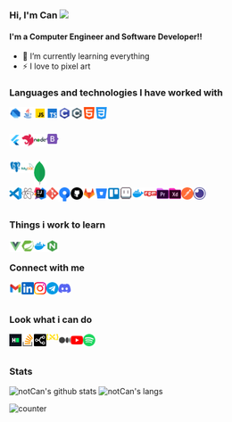 ### Hi, I'm Can <img src="https://media.giphy.com/media/hvRJCLFzcasrR4ia7z/giphy.gif" width="25px">

#### I'm a Computer Engineer and Software Developer!!

- 🌱 I’m currently learning everything
- ⚡ I love to pixel art

### Languages and technologies I have worked with

[<img align="left" alt="candeve | dart" width="22px" src="https://raw.githubusercontent.com/notCan/notCan/1a26f64d4c3fa7a9ac0d2bd6a42714b61cf1ced4/assets/software/dart.svg" />][dart]
[<img align="left" alt="candeve | java" width="22px" src="https://raw.githubusercontent.com/notCan/notCan/1a26f64d4c3fa7a9ac0d2bd6a42714b61cf1ced4/assets/software/java.svg" />][java]
[<img align="left" alt="candeve | javascript" width="22px" src="https://raw.githubusercontent.com/notCan/notCan/1a26f64d4c3fa7a9ac0d2bd6a42714b61cf1ced4/assets/software/javascript.svg" />][javascript]
[<img align="left" alt="candeve | typescript" width="22px" src="https://raw.githubusercontent.com/notCan/notCan/1a26f64d4c3fa7a9ac0d2bd6a42714b61cf1ced4/assets/software/typescript.svg" />][typescript]
[<img align="left" alt="candeve | c" width="22px" src="https://raw.githubusercontent.com/notCan/notCan/1a26f64d4c3fa7a9ac0d2bd6a42714b61cf1ced4/assets/software/c.svg" />][c]
[<img align="left" alt="candeve | c-sharp" width="22px" src="https://raw.githubusercontent.com/notCan/notCan/1a26f64d4c3fa7a9ac0d2bd6a42714b61cf1ced4/assets/software/c-sharp.svg" />][c-sharp]
[<img align="left" alt="candeve | html" width="22px" src="https://raw.githubusercontent.com/notCan/notCan/1a26f64d4c3fa7a9ac0d2bd6a42714b61cf1ced4/assets/software/html-5.svg" />][html]
[<img align="left" alt="candeve | css" width="22px" src="https://raw.githubusercontent.com/notCan/notCan/1a26f64d4c3fa7a9ac0d2bd6a42714b61cf1ced4/assets/software/css-3.svg" />][css]

<br/>
<br/>


[<img align="left" alt="candeve | flutter" width="22px" src="https://raw.githubusercontent.com/notCan/notCan/1a26f64d4c3fa7a9ac0d2bd6a42714b61cf1ced4/assets/software/flutter.svg" />][flutter]
[<img align="left" alt="candeve | nestjs" width="22px" src="https://raw.githubusercontent.com/notCan/notCan/1a26f64d4c3fa7a9ac0d2bd6a42714b61cf1ced4/assets/software/nestjs.svg" />][nestjs]
[<img align="left" alt="candeve | nodejs" width="22px" src="https://raw.githubusercontent.com/notCan/notCan/1a26f64d4c3fa7a9ac0d2bd6a42714b61cf1ced4/assets/software/nodejs.svg" />][nodejs]
[<img align="left" alt="candeve | bootstrap" width="22px" src="https://raw.githubusercontent.com/notCan/notCan/1a26f64d4c3fa7a9ac0d2bd6a42714b61cf1ced4/assets/software/bootstrap-5.svg" />][bootstrap]

<br/>
<br/>


[<img align="left" alt="candeve | postgre" width="22px" src="https://raw.githubusercontent.com/notCan/notCan/1a26f64d4c3fa7a9ac0d2bd6a42714b61cf1ced4/assets/software/postgresql.svg" />][postgre]
[<img align="left" alt="candeve | mysql" width="22px" src="https://raw.githubusercontent.com/notCan/notCan/1a26f64d4c3fa7a9ac0d2bd6a42714b61cf1ced4/assets/software/mysql.svg" />][mysql]
[<img align="left" alt="candeve | mongo" width="22px" src="https://raw.githubusercontent.com/notCan/notCan/1a26f64d4c3fa7a9ac0d2bd6a42714b61cf1ced4/assets/software/mongodb.png" />][mongo]

<br/>
<br/>


[<img align="left" alt="candeve | vscode" width="22px" src="https://raw.githubusercontent.com/notCan/notCan/1a26f64d4c3fa7a9ac0d2bd6a42714b61cf1ced4/assets/tech/vscode.svg" />][vscode]
[<img align="left" alt="candeve | atom" width="22px" src="https://raw.githubusercontent.com/notCan/notCan/1a26f64d4c3fa7a9ac0d2bd6a42714b61cf1ced4/assets/tech/atom.svg" />][atom]
[<img align="left" alt="candeve | intellij" width="22px" src="https://raw.githubusercontent.com/notCan/notCan/1a26f64d4c3fa7a9ac0d2bd6a42714b61cf1ced4/assets/tech/intellijidea.svg" />][intellijidea]
[<img align="left" alt="candeve | git" width="22px" src="https://raw.githubusercontent.com/notCan/notCan/1a26f64d4c3fa7a9ac0d2bd6a42714b61cf1ced4/assets/tech/git.svg" />][git]
[<img align="left" alt="candeve | sourcetree" width="22px" src="https://raw.githubusercontent.com/notCan/notCan/1a26f64d4c3fa7a9ac0d2bd6a42714b61cf1ced4/assets/tech/sourcetree.svg" />][sourcetree]
[<img align="left" alt="candeve | github" width="22px" src="https://raw.githubusercontent.com/notCan/notCan/1a26f64d4c3fa7a9ac0d2bd6a42714b61cf1ced4/assets/tech/github.svg" />][github]
[<img align="left" alt="candeve | gitlab" width="22px" src="https://raw.githubusercontent.com/notCan/notCan/1a26f64d4c3fa7a9ac0d2bd6a42714b61cf1ced4/assets/tech/gitlab.svg" />][gitlab]
[<img align="left" alt="candeve | bitbucket" width="22px" src="https://raw.githubusercontent.com/notCan/notCan/1a26f64d4c3fa7a9ac0d2bd6a42714b61cf1ced4/assets/tech/bitbucket.svg" />][bitbucket]
[<img align="left" alt="candeve | trello" width="22px" src="https://raw.githubusercontent.com/notCan/notCan/1a26f64d4c3fa7a9ac0d2bd6a42714b61cf1ced4/assets/tech/trello.svg" />][trello]
[<img align="left" alt="candeve | aseprite" width="22px" src="https://raw.githubusercontent.com/notCan/notCan/1a26f64d4c3fa7a9ac0d2bd6a42714b61cf1ced4/assets/tech/aseprite.png" />][aseprite]
[<img align="left" alt="candeve | docker" width="22px" src="https://raw.githubusercontent.com/notCan/notCan/1a26f64d4c3fa7a9ac0d2bd6a42714b61cf1ced4/assets/tech/docker.svg" />][docker]
[<img align="left" alt="candeve | npm" width="22px" src="https://raw.githubusercontent.com/notCan/notCan/1a26f64d4c3fa7a9ac0d2bd6a42714b61cf1ced4/assets/tech/npm.svg" />][npm]
[<img align="left" alt="candeve | premiere" width="22px" src="https://raw.githubusercontent.com/notCan/notCan/1a26f64d4c3fa7a9ac0d2bd6a42714b61cf1ced4/assets/tech/premiere.svg" />][premiere]
[<img align="left" alt="candeve | xd" width="22px" src="https://raw.githubusercontent.com/notCan/notCan/1a26f64d4c3fa7a9ac0d2bd6a42714b61cf1ced4/assets/tech/xd.svg" />][xd]
[<img align="left" alt="candeve | postman" width="22px" src="https://raw.githubusercontent.com/notCan/notCan/1a26f64d4c3fa7a9ac0d2bd6a42714b61cf1ced4/assets/tech/postman.svg" />][postman]
[<img align="left" alt="candeve | insomnia" width="22px" src="https://raw.githubusercontent.com/notCan/notCan/1a26f64d4c3fa7a9ac0d2bd6a42714b61cf1ced4/assets/tech/insomnia.svg" />][insomnia]

<br/>
<br/>

### Things i work to learn

[<img align="left" alt="candeve | vuejs" width="22px" src="https://raw.githubusercontent.com/notCan/notCan/1a26f64d4c3fa7a9ac0d2bd6a42714b61cf1ced4/assets/software/vuejs.svg" />][vuejs]
[<img align="left" alt="candeve | springboot" width="22px" src="https://raw.githubusercontent.com/notCan/notCan/1a26f64d4c3fa7a9ac0d2bd6a42714b61cf1ced4/assets/software/springboot.svg" />][springboot]
[<img align="left" alt="candeve | docker" width="22px" src="https://raw.githubusercontent.com/notCan/notCan/1a26f64d4c3fa7a9ac0d2bd6a42714b61cf1ced4/assets/tech/docker.svg" />][docker]
[<img align="left" alt="candeve | nginx" width="22px" src="https://raw.githubusercontent.com/notCan/notCan/1a26f64d4c3fa7a9ac0d2bd6a42714b61cf1ced4/assets/tech/nginx.svg" />][nginx]

<br/>

### Connect with me

[<img align="left" alt="candeve | Gmail" width="22px" src="https://raw.githubusercontent.com/notCan/notCan/1a26f64d4c3fa7a9ac0d2bd6a42714b61cf1ced4/assets/links/gmail.svg" />][gmail]
[<img align="left" alt="candeve | LinkedIn" width="22px" src="https://raw.githubusercontent.com/notCan/notCan/1a26f64d4c3fa7a9ac0d2bd6a42714b61cf1ced4/assets/links/linkedin.svg" />][linkedin]
[<img align="left" alt="candeve | Instagram" width="22px" src="https://raw.githubusercontent.com/notCan/notCan/1a26f64d4c3fa7a9ac0d2bd6a42714b61cf1ced4/assets/links/instagram.svg" />][instagram]
[<img align="left" alt="candeve | Telegram" width="22px" src="https://raw.githubusercontent.com/notCan/notCan/1a26f64d4c3fa7a9ac0d2bd6a42714b61cf1ced4/assets/links/telegram.svg" />][telegram]
[<img align="left" alt="candeve | Discord" width="22px" src="https://raw.githubusercontent.com/notCan/notCan/1a26f64d4c3fa7a9ac0d2bd6a42714b61cf1ced4/assets/links/discord.svg" />][discord]

<br/>
<br/>

### Look what i can do

[<img align="left" alt="candeve | HackerRank" width="22px" src="https://raw.githubusercontent.com/notCan/notCan/1a26f64d4c3fa7a9ac0d2bd6a42714b61cf1ced4/assets/links/hackerrank.svg" />][hackerrank]
[<img align="left" alt="candeve | StackOverflow" width="22px" src="https://raw.githubusercontent.com/notCan/notCan/1a26f64d4c3fa7a9ac0d2bd6a42714b61cf1ced4/assets/links/stackoverflow.svg" />][stackoverflow]
[<img align="left" alt="candeve | StackShare" width="22px" src="https://raw.githubusercontent.com/notCan/notCan/1a26f64d4c3fa7a9ac0d2bd6a42714b61cf1ced4/assets/links/stackshare.svg" />][stackshare]
[<img align="left" alt="candeve | CssBattle" width="22px" src="https://raw.githubusercontent.com/notCan/notCan/1a26f64d4c3fa7a9ac0d2bd6a42714b61cf1ced4/assets/links/cssbattle.svg" />][cssbattle]
[<img align="left" alt="candeve | Medium" width="22px" src="https://raw.githubusercontent.com/notCan/notCan/1a26f64d4c3fa7a9ac0d2bd6a42714b61cf1ced4/assets/links/medium.svg" />][medium]
[<img align="left" alt="candeve | Youtube" width="22px" src="https://raw.githubusercontent.com/notCan/notCan/1a26f64d4c3fa7a9ac0d2bd6a42714b61cf1ced4/assets/links/youtube.svg" />][youtube]
[<img align="left" alt="candeve | Spotify" width="22px" src="https://raw.githubusercontent.com/notCan/notCan/1a26f64d4c3fa7a9ac0d2bd6a42714b61cf1ced4/assets/links/spotify.svg" />][spotify]

<br />
<br/>

### Stats

![notCan's github stats](https://github-readme-stats.vercel.app/api?username=notCan&show_icons=true&theme=dark) ![notCan's langs](https://github-readme-stats.vercel.app/api/top-langs/?username=notCan&layout=compact&theme=dark)

![counter](https://visitor-badge.glitch.me/badge?page_id=notCan.notCan)

<br />
<br />

[gmail]: devecann@gmail.com
[linkedin]: https://linkedin.com/in/candeve
[instagram]: https://www.instagram.com/ekrem.caan/
[telegram]: t.me/nottCan
[discord]: notCan#8917

[hackerrank]: https://www.hackerrank.com/notCan
[stackoverflow]: https://stackoverflow.com/users/12584859/notcan
[stackshare]: https://stackshare.io/notCan
[cssbattle]: https://cssbattle.dev/player/notcan
[medium]: https://medium.com/@notCan
[spotify]: https://open.spotify.com/user/candeve06
[youtube]: https://www.youtube.com/channel/UC6jx_v3E0_vYMxabqSsk8PQ

[dart]: https://dart.dev
[java]: https://www.java.com
[javascript]: https://www.javascript.com
[typescript]: https://www.typescriptlang.org
[c]: https://www.cprogramming.com
[c-sharp]: https://docs.microsoft.com/tr-tr/dotnet/csharp/
[html]: https://www.w3schools.com/html/
[css]: https://www.w3schools.com/css/
[php]: https://www.php.net

[flutter]: https://flutter.dev
[nestjs]: https://nestjs.com
[nodejs]: https://nodejs.org
[bootstrap]: https://getbootstrap.com
[vuejs]: https://vuejs.org
[springboot]: https://spring.io

[postgre]: https://www.postgresql.org
[mysql]: https://www.mysql.com
[mongo]: https://www.mongodb.com

[vscode]: https://code.visualstudio.com
[git]: https://git-scm.com
[sourcetree]: https://www.sourcetreeapp.com
[github]: https://github.com
[gitlab]: https://about.gitlab.com
[bitbucket]: https://bitbucket.org
[aseprite]: https://www.aseprite.org
[atom]: https://atom.io
[docker]: https://www.docker.com
[insomnia]: https://insomnia.rest
[intellijidea]: https://www.jetbrains.com/idea/
[nginx]: https://www.nginx.com
[npm]: https://www.npmjs.com
[postman]: https://www.postman.com
[trello]: https://trello.com
[premiere]: https://www.adobe.com/tr/products/premiere.html
[xd]: https://www.adobe.com/tr/products/xd.html
